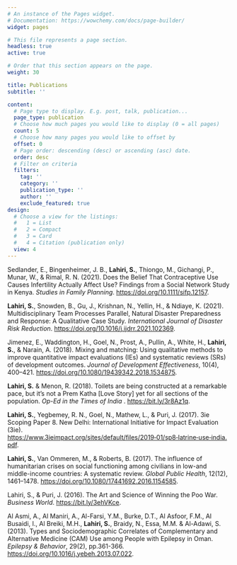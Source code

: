 ```yaml
---
# An instance of the Pages widget.
# Documentation: https://wowchemy.com/docs/page-builder/
widget: pages

# This file represents a page section.
headless: true
active: true

# Order that this section appears on the page.
weight: 30

title: Publications
subtitle: ''

content:
  # Page type to display. E.g. post, talk, publication...
  page_type: publication
  # Choose how much pages you would like to display (0 = all pages)
  count: 5
  # Choose how many pages you would like to offset by
  offset: 0
  # Page order: descending (desc) or ascending (asc) date.
  order: desc
  # Filter on criteria
  filters:
    tag: ''
    category: ''
    publication_type: ''
    author: ''
    exclude_featured: true
design:
  # Choose a view for the listings:
  #   1 = List
  #   2 = Compact
  #   3 = Card
  #   4 = Citation (publication only)
  view: 4
---
```


Sedlander, E., Bingenheimer, J. B., <b>Lahiri, S.</b>, Thiongo, M., Gichangi, P., Munar, W., & Rimal, R. N. (2021). Does the Belief That Contraceptive Use Causes Infertility Actually Affect Use? Findings from a Social Network Study in Kenya. <i>Studies in Family Planning</i>. https://doi.org/10.1111/sifp.12157.

<b>Lahiri, S.</b>, Snowden, B., Gu, J., Krishnan, N., Yellin, H., & Ndiaye, K. (2021). Multidisciplinary Team Processes Parallel, Natural Disaster Preparedness and Response: A Qualitative Case Study. <i>International Journal of Disaster Risk Reduction</i>. https://doi.org/10.1016/j.ijdrr.2021.102369.

Jimenez, E., Waddington, H., Goel, N., Prost, A., Pullin, A., White, H., <b>Lahiri, S.</b>, & Narain, A. (2018). Mixing and matching: Using qualitative methods to improve quantitative impact evaluations (IEs) and systematic reviews (SRs) of development outcomes. <i>Journal of Development Effectiveness</i>, 10(4), 400–421. https://doi.org/10.1080/19439342.2018.1534875. 

<b>Lahiri, S.</b> & Menon, R. (2018). Toilets are being constructed at a remarkable pace, but it’s not a Prem Katha [Love Story] yet for all sections of the population. <i> Op-Ed in the Times of India </i>. https://bit.ly/3r8Az1q. 

<b>Lahiri, S.</b>, Yegbemey, R. N., Goel, N., Mathew, L., & Puri, J. (2017). 3ie Scoping Paper 8. New Delhi: International Initiative for Impact Evaluation
(3ie). https://www.3ieimpact.org/sites/default/files/2019‑01/sp8‑latrine‑use‑india.pdf.

<b>Lahiri, S.</b>, Van Ommeren, M., & Roberts, B. (2017). The influence of humanitarian crises on social functioning among civilians in low-and middle-income countries: A systematic review. <i>Global Public Health</i>, 12(12), 1461–1478. https://doi.org/10.1080/17441692.2016.1154585.

Lahiri, S., & Puri, J. (2016). The Art and Science of Winning the Poo War. <i>Business World</i>. https://bit.ly/3ehVKce. 

Al Asmi, A., Al Maniri, A., Al-Farsi, Y.M., Burke, D.T., Al Asfoor, F.M., Al Busaidi, I., Al Breiki, M.H., <b>Lahiri, S.</b>, Braidy, N., Essa, M.M. & Al-Adawi, S. (2013). Types and Sociodemographic Correlates of Complementary and Alternative Medicine (CAM) Use among People with Epilepsy in Oman. <i>Epilepsy & Behavior</i>, 29(2), pp.361-366. https://doi.org/10.1016/j.yebeh.2013.07.022.



